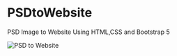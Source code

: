 # PSDtoWebsite
PSD Image to Website Using HTML,CSS and Bootstrap 5


![PSD to Website](https://github.com/BhoomikaGhul/PSDtoWebsite/assets/121854997/551d253b-be9a-4e3f-ace7-16f197a95fa7)

